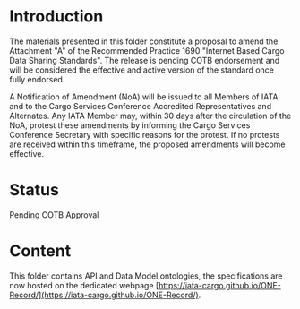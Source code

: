 # Introduction 

The materials presented in this folder constitute a proposal to amend the Attachment "A" of the Recommended Practice 1690 "Internet Based Cargo Data Sharing Standards". The release is pending COTB endorsement and will be considered the effective and active version of the standard once fully endorsed.

A Notification of Amendment (NoA) will be issued to all Members of IATA and to the Cargo Services Conference Accredited Representatives and Alternates. Any IATA Member may, within 30 days after the circulation of the NoA, protest these amendments by informing the Cargo Services Conference Secretary with specific reasons for the protest. If no protests are received within this timeframe, the proposed amendments will become effective.

# Status

Pending COTB Approval 

# Content

This folder contains API and Data Model ontologies, the specifications are now hosted on the dedicated webpage [https://iata-cargo.github.io/ONE-Record/](https://iata-cargo.github.io/ONE-Record/).
